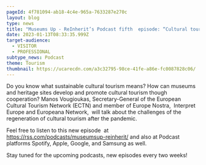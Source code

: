 ```yaml
---
pageId: 4f781094-ab18-4c4e-965a-7633287e270c
layout: blog
type: news
title: "Museums Up - ReInherit’s Podcast fifth  episode: “Cultural tourism”"
date: 2023-01-13T08:33:35.999Z
target-audience:
  - VISITOR
  - PROFESSIONAL
subtype_news: Podcast
theme: Tourism
thumbnail: https://ucarecdn.com/a3c32795-98ce-41fe-a86e-fc0087828c06/
---
```

Do you know what sustainable cultural tourism means? How can museums and heritage sites develop and promote cultural tourism though cooperation? Manos Vougioukas, Secretary-General of the European Cultural Tourism Network (ECTN) and member of Europe Nostra,  Interpret Europe and Europeana Network,  will talk about the challenges of the regeneration of cultural tourism after the pandemic. 

Feel free to listen to this new episode  at <https://rss.com/podcasts/museumsup-reinherit/> and also at Podcast platforms Spotify, Apple, Google, and Samsung as well.

Stay tuned for the upcoming podcasts, new episodes every two weeks!
